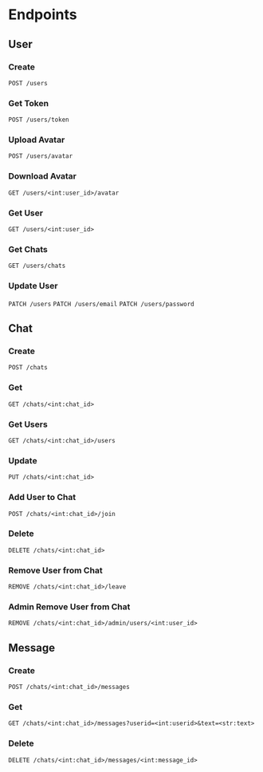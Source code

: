 # Endpoints

## User

### Create

`POST /users`

### Get Token

`POST /users/token`

### Upload Avatar

`POST /users/avatar`

### Download Avatar

`GET /users/<int:user_id>/avatar`

### Get User

`GET /users/<int:user_id>`

### Get Chats

`GET /users/chats`

### Update User

`PATCH /users`
`PATCH /users/email`
`PATCH /users/password`



## Chat

### Create

`POST /chats`

### Get

`GET /chats/<int:chat_id>`

### Get Users

`GET /chats/<int:chat_id>/users`

### Update

`PUT /chats/<int:chat_id>`

### Add User to Chat

`POST /chats/<int:chat_id>/join`

### Delete

`DELETE /chats/<int:chat_id>`

### Remove User from Chat

`REMOVE /chats/<int:chat_id>/leave`

### Admin Remove User from Chat

`REMOVE /chats/<int:chat_id>/admin/users/<int:user_id>`



## Message

### Create

`POST /chats/<int:chat_id>/messages`

### Get

`GET /chats/<int:chat_id>/messages?userid=<int:userid>&text=<str:text>`

### Delete

`DELETE /chats/<int:chat_id>/messages/<int:message_id>`